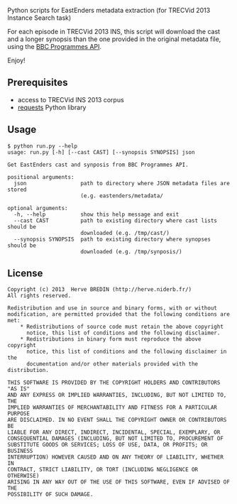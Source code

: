 
Python scripts for EastEnders metadata extraction
(for TRECVid 2013 Instance Search task)

For each episode in TRECVid 2013 INS, this script will download the cast and a
longer synopsis than the one provided in the original metadata file, using
the [BBC Programmes API](http://www.bbc.co.uk/programmes).

Enjoy!

Prerequisites
-------------

- access to TRECVid INS 2013 corpus
- [requests](http://docs.python-requests.org/en/latest/) Python library

Usage
-----

    $ python run.py --help
    usage: run.py [-h] [--cast CAST] [--synopsis SYNOPSIS] json

    Get EastEnders cast and synposis from BBC Programmes API.

    positional arguments:
      json                 path to directory where JSON metadata files are stored
                           (e.g. eastenders/metadata/

    optional arguments:
      -h, --help           show this help message and exit
      --cast CAST          path to existing directory where cast lists should be
                           downloaded (e.g. /tmp/cast/)
      --synopsis SYNOPSIS  path to existing directory where synopses should be
                           downloaded (e.g. /tmp/synposis/)

License
-------

    Copyright (c) 2013  Herve BREDIN (http://herve.niderb.fr/)
    All rights reserved.

    Redistribution and use in source and binary forms, with or without
    modification, are permitted provided that the following conditions are met:
        * Redistributions of source code must retain the above copyright
          notice, this list of conditions and the following disclaimer.
        * Redistributions in binary form must reproduce the above copyright
          notice, this list of conditions and the following disclaimer in the
          documentation and/or other materials provided with the distribution.

    THIS SOFTWARE IS PROVIDED BY THE COPYRIGHT HOLDERS AND CONTRIBUTORS "AS IS"
    AND ANY EXPRESS OR IMPLIED WARRANTIES, INCLUDING, BUT NOT LIMITED TO, THE
    IMPLIED WARRANTIES OF MERCHANTABILITY AND FITNESS FOR A PARTICULAR PURPOSE
    ARE DISCLAIMED. IN NO EVENT SHALL THE COPYRIGHT OWNER OR CONTRIBUTORS BE
    LIABLE FOR ANY DIRECT, INDIRECT, INCIDENTAL, SPECIAL, EXEMPLARY, OR
    CONSEQUENTIAL DAMAGES (INCLUDING, BUT NOT LIMITED TO, PROCUREMENT OF
    SUBSTITUTE GOODS OR SERVICES; LOSS OF USE, DATA, OR PROFITS; OR BUSINESS
    INTERRUPTION) HOWEVER CAUSED AND ON ANY THEORY OF LIABILITY, WHETHER IN
    CONTRACT, STRICT LIABILITY, OR TORT (INCLUDING NEGLIGENCE OR OTHERWISE)
    ARISING IN ANY WAY OUT OF THE USE OF THIS SOFTWARE, EVEN IF ADVISED OF THE
    POSSIBILITY OF SUCH DAMAGE.
